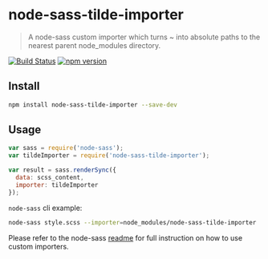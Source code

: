 # node-sass-tilde-importer

> A node-sass custom importer which turns ~ into absolute paths to the nearest parent node_modules directory.

[![Build Status](https://travis-ci.org/matthewdavidson/node-sass-tilde-importer.svg?branch=master)](https://travis-ci.org/matthewdavidson/node-sass-tilde-importer)
[![npm version](https://badge.fury.io/js/node-sass-tilde-importer.svg)](http://badge.fury.io/js/node-sass-tilde-importer)

## Install

```sh
npm install node-sass-tilde-importer --save-dev
```

## Usage

```js
var sass = require('node-sass');
var tildeImporter = require('node-sass-tilde-importer');

var result = sass.renderSync({
  data: scss_content,
  importer: tildeImporter
});
```

`node-sass` cli example:
```sh
node-sass style.scss --importer=node_modules/node-sass-tilde-importer
```

Please refer to the node-sass [readme](https://github.com/sass/node-sass#readme) for full instruction on how to use custom importers.
